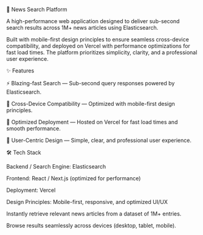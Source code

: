 🚀 News Search Platform

A high-performance web application designed to deliver sub-second search results across 1M+ news articles using Elasticsearch.

Built with mobile-first design principles to ensure seamless cross-device compatibility, and deployed on Vercel with performance optimizations for fast load times. The platform prioritizes simplicity, clarity, and a professional user experience.

✨ Features

⚡ Blazing-fast Search — Sub-second query responses powered by Elasticsearch.

📱 Cross-Device Compatibility — Optimized with mobile-first design principles.

🚀 Optimized Deployment — Hosted on Vercel for fast load times and smooth performance.

🎯 User-Centric Design — Simple, clear, and professional user experience.

🛠️ Tech Stack

Backend / Search Engine: Elasticsearch

Frontend: React / Next.js (optimized for performance)

Deployment: Vercel

Design Principles: Mobile-first, responsive, and optimized UI/UX


Instantly retrieve relevant news articles from a dataset of 1M+ entries.

Browse results seamlessly across devices (desktop, tablet, mobile).
